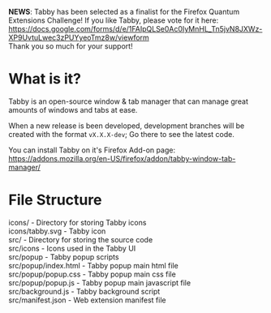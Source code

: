 __NEWS__: Tabby has been selected as a finalist for the Firefox Quantum Extensions Challenge! If you like Tabby, please vote for it here: https://docs.google.com/forms/d/e/1FAIpQLSe0Ac0IyMnHL_Tn5jvN8JXWz-XP9UvtuLwec3zPUYyeoTmz8w/viewform<br/>Thank you so much for your support!

# What is it?

Tabby is an open-source window & tab manager that can manage great amounts of windows and tabs at ease.

When a new release is been developed, development branches will be created with the format `vX.X.X-dev`; Go there to see the latest code.

You can install Tabby on it's Firefox Add-on page: https://addons.mozilla.org/en-US/firefox/addon/tabby-window-tab-manager/

# File Structure

icons/ - Directory for storing Tabby icons<br/>
icons/tabby.svg - Tabby icon<br/>
src/ - Directory for storing the source code<br/>
src/icons - Icons used in the Tabby UI<br/>
src/popup - Tabby popup scripts<br/>
src/popup/index.html - Tabby popup main html file<br/>
src/popup/popup.css - Tabby popup main css file<br/>
src/popup/popup.js - Tabby popup main javascript file<br/>
src/background.js - Tabby background script<br/>
src/manifest.json - Web extension manifest file
